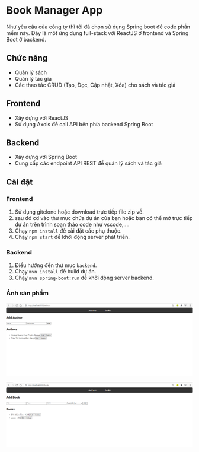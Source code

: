 # Book Manager App

Như yêu cầu của công ty thì tôi đã chọn sử dụng Spring boot để code phần mềm này.
Đây là một ứng dụng full-stack với ReactJS ở frontend và Spring Boot ở backend.

## Chức năng
- Quản lý sách
- Quản lý tác giả
- Các thao tác CRUD (Tạo, Đọc, Cập nhật, Xóa) cho sách và tác giả

## Frontend
- Xây dựng với ReactJS
- Sử dụng Axois để call API bên phía backend Spring Boot

## Backend
- Xây dựng với Spring Boot
- Cung cấp các endpoint API REST để quản lý sách và tác giả

## Cài đặt

### Frontend
1. Sử dụng gitclone hoặc download trực tiếp file zip về.
2. sau đó cd vào thư mục chứa dự án của bạn hoặc bạn có thể mở trực tiếp dự án trên trình soạn thảo code như vscode,....
3. Chạy `npm install` để cài đặt các phụ thuộc.
4. Chạy `npm start` để khởi động server phát triển.

### Backend
1. Điều hướng đến thư mục `backend`.
2. Chạy `mvn install` để build dự án.
3. Chạy `mvn spring-boot:run` để khởi động server backend.


### Ảnh sản phẩm
![Ảnh giao diện Author.](image.png)

![Ảnh giao diện Book.](image-1.png)